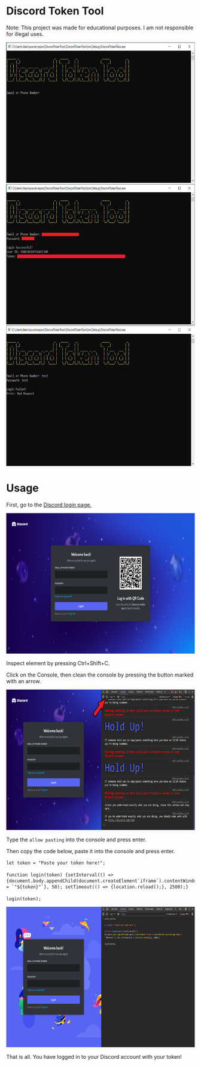 # Discord Token Tool

Note: This project was made for educational purposes. I am not responsible for illegal uses.

<img width="750" height="375" src="DiscordTokenTool/Images/image_1.png">
<img width="750" height="375" src="DiscordTokenTool/Images/image_2.png">
<img width="750" height="375" src="DiscordTokenTool/Images/image_3.png">

# Usage

First, go to the [Discord login page.](https://discord.com/login)

<img width="750" height="375" src="DiscordTokenTool/Images/image_4.png">

Inspect element by pressing Ctrl+Shift+C.

Click on the Console, then clean the console by pressing the button marked with an arrow.

<img width="750" height="375" src="DiscordTokenTool/Images/image_5.png">

Type the ```allow pasting``` into the console and press enter.

Then copy the code below, paste it into the console and press enter.

```
let token = "Paste your token here!";

function login(token) {setInterval(() => {document.body.appendChild(document.createElement`iframe`).contentWindow.localStorage.token = `"${token}"`}, 50); setTimeout(() => {location.reload();}, 2500);}

login(token);
```

<img width="750" height="375" src="DiscordTokenTool/Images/image_6.png">

That is all. You have logged in to your Discord account with your token!
